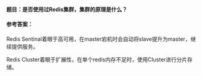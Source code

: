 #### **题目**：是否使用过Redis集群，集群的原理是什么？

#### **参考答案**：

Redis Sentinal着眼于高可用，在master宕机时会自动将slave提升为master，继续提供服务。 

Redis Cluster着眼于扩展性，在单个redis内存不足时，使用Cluster进行分片存储。